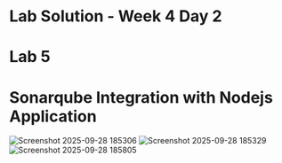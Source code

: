 # Lab Solution - Week 4 Day 2
# Lab 5
# Sonarqube Integration with Nodejs Application

![Screenshot 2025-09-28 185306](./Screenshot_2025_09_28_185306.png)
![Screenshot 2025-09-28 185329](./Screenshot_2025_09_28_185329.png)
![Screenshot 2025-09-28 185805](./Screenshot_2025_09_28_185805.png)
